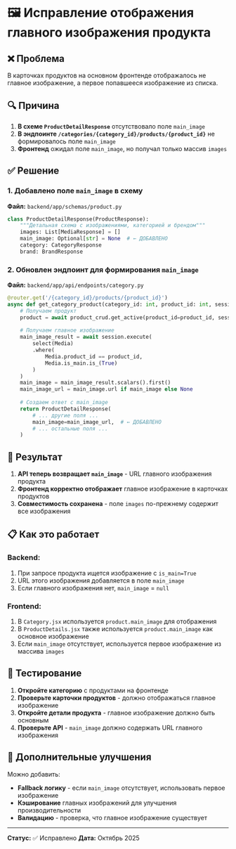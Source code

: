 # 🖼️ Исправление отображения главного изображения продукта

## ❌ Проблема

В карточках продуктов на основном фронтенде отображалось не главное изображение, а первое попавшееся изображение из списка.

## 🔍 Причина

1. **В схеме `ProductDetailResponse`** отсутствовало поле `main_image`
2. **В эндпоинте `/categories/{category_id}/products/{product_id}`** не формировалось поле `main_image`
3. **Фронтенд** ожидал поле `main_image`, но получал только массив `images`

## ✅ Решение

### 1. Добавлено поле `main_image` в схему

**Файл:** `backend/app/schemas/product.py`

```python
class ProductDetailResponse(ProductResponse):
    """Детальная схема с изображениями, категорией и брендом"""
    images: List[MediaResponse] = []
    main_image: Optional[str] = None  # ← ДОБАВЛЕНО
    category: CategoryResponse
    brand: BrandResponse
```

### 2. Обновлен эндпоинт для формирования `main_image`

**Файл:** `backend/app/api/endpoints/category.py`

```python
@router.get('/{category_id}/products/{product_id}')
async def get_category_product(category_id: int, product_id: int, session: AsyncSession):
    # Получаем продукт
    product = await product_crud.get_active(product_id=product_id, session=session)
    
    # Получаем главное изображение
    main_image_result = await session.execute(
        select(Media)
        .where(
            Media.product_id == product_id,
            Media.is_main.is_(True)
        )
    )
    main_image = main_image_result.scalars().first()
    main_image_url = main_image.url if main_image else None
    
    # Создаем ответ с main_image
    return ProductDetailResponse(
        # ... другие поля ...
        main_image=main_image_url,  # ← ДОБАВЛЕНО
        # ... остальные поля ...
    )
```

## 🎯 Результат

1. **API теперь возвращает `main_image`** - URL главного изображения продукта
2. **Фронтенд корректно отображает** главное изображение в карточках продуктов
3. **Совместимость сохранена** - поле `images` по-прежнему содержит все изображения

## 📋 Как это работает

### Backend:
1. При запросе продукта ищется изображение с `is_main=True`
2. URL этого изображения добавляется в поле `main_image`
3. Если главного изображения нет, `main_image` = `null`

### Frontend:
1. В `Category.jsx` используется `product.main_image` для отображения
2. В `ProductDetails.jsx` также используется `product.main_image` как основное изображение
3. Если `main_image` отсутствует, используется первое изображение из массива `images`

## 🧪 Тестирование

1. **Откройте категорию** с продуктами на фронтенде
2. **Проверьте карточки продуктов** - должно отображаться главное изображение
3. **Откройте детали продукта** - главное изображение должно быть основным
4. **Проверьте API** - `main_image` должно содержать URL главного изображения

## 📝 Дополнительные улучшения

Можно добавить:
- **Fallback логику** - если `main_image` отсутствует, использовать первое изображение
- **Кэширование** главных изображений для улучшения производительности
- **Валидацию** - проверка, что главное изображение существует

---

**Статус:** ✅ Исправлено
**Дата:** Октябрь 2025
